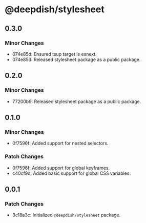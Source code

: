 # @deepdish/stylesheet

## 0.3.0

### Minor Changes

- 074e85d: Ensured tsup target is esnext.
- 074e85d: Released stylesheet package as a public package.

## 0.2.0

### Minor Changes

- 77200b9: Released stylesheet package as a public package.

## 0.1.0

### Minor Changes

- 0f7596f: Added support for nested selectors.

### Patch Changes

- 0f7596f: Added support for global keyframes.
- c40cf9d: Added basic support for global CSS variables.

## 0.0.1

### Patch Changes

- 3c18a3c: Initialized `@deepdish/stylesheet` package.

